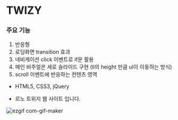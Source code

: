 # TWIZY

### 주요 기능
1. 반응형
2. 로딩화면 transition 효과
3. 네비게이션 click 이벤트로 if문 활용
4. 메인 비주얼은 세로 슬라이드 구현 (li의 height 만큼 ul이 이동하는 방식)
5. scroll 이벤트에 반응하는 컨텐츠 영역
- HTML5, CSS3, jQuery

- 르노 트위지 웹 사이트 입니다.

![ezgif com-gif-maker](https://user-images.githubusercontent.com/64449865/104343167-f4e65080-553e-11eb-8989-9e51618ac81e.gif)
